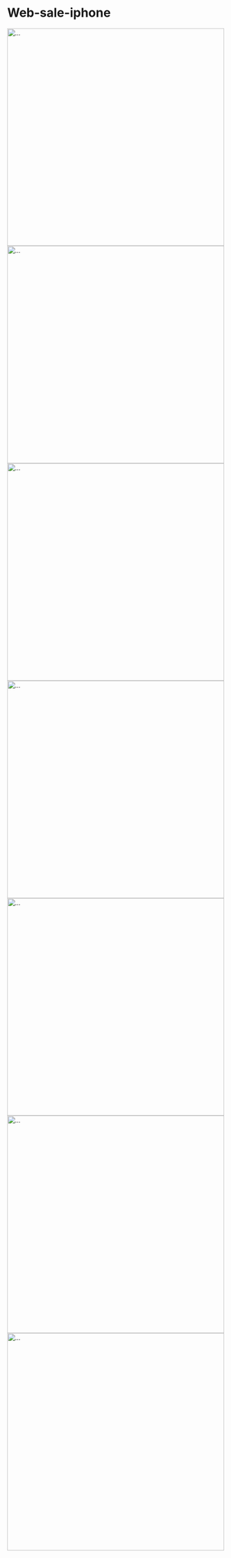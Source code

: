 ﻿# Web-sale-iphone

<img src="https://github.com/tuanvu222001/Web-sale-iphone/assets/90749065/e180a8a6-a916-405b-8c69-6f6bc9f14fef" alt="..." width="500" />
<img src="https://github.com/tuanvu222001/Web-sale-iphone/assets/90749065/b65558af-0a94-4a60-9dfa-e0f7813c6e03" alt="..." width="500" />
<img src="https://github.com/tuanvu222001/Web-sale-iphone/assets/90749065/fa5825ce-1a8f-48a5-86f8-19635623899f" alt="..." width="500" />
<img src="https://github.com/tuanvu222001/Web-sale-iphone/assets/90749065/547a48f5-ed20-4ac2-9472-db5" alt="..." width="500" />
<img src="https://github.com/tuanvu222001/Web-sale-iphone/assets/90749065/127fcdeb-15e7-4020-b5d5-5e5aa3a96ee0" alt="..." width="500" />
<img src="https://github.com/tuanvu222001/Web-sale-iphone/assets/90749065/ca3926a8-094a-4fa7-8ecd-99f50d15e922" alt="..." width="500" />
<img src="https://github.com/tuanvu222001/Web-sale-iphone/assets/90749065/869e74d4-5138-4cf6-8e96-eee9eb73c3c2" alt="..." width="500" />
